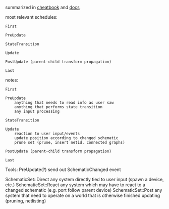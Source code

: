 summarized in [cheatbook](https://bevy-cheatbook.github.io/programming/schedules.html#the-main-schedule) and
[docs](https://docs.rs/bevy/latest/bevy/app/struct.Main.html)

most relevant schedules:

    First

    PreUpdate

    StateTransition

    Update

    PostUpdate (parent-child transform propagation)

    Last

notes:

    First

    PreUpdate
        anything that needs to read info as user saw
        anything that performs state transition
        any input processing

    StateTransition

    Update
        reaction to user input/events
        update position according to changed schematic
        prune set (prune, insert netid, connected graphs)

    PostUpdate (parent-child transform propagation)

    Last

Tools: PreUpdate(?)
    send out SchematicChanged event

SchematicSet::Direct
    any system directly tied to user input (spawn a device, etc.)
SchematicSet::React
    any system which may have to react to a changed schematic (e.g. port follow parent device)
SchematicSet::Post
    any system that need to operate on a world that is otherwise finished updating (pruning, netlisting)
